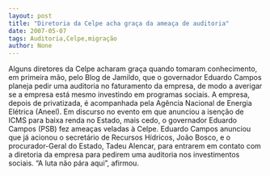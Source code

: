 ```yaml
---
layout: post
title: "Diretoria da Celpe acha graça da ameaça de auditoria"
date: 2007-05-07
tags: Auditoria,Celpe,migração
author: None
---
```

Alguns diretores da Celpe acharam graça quando tomaram conhecimento, em primeira mão, pelo Blog de Jamildo, que o governador Eduardo Campos planeja pedir uma auditoria no faturamento da empresa, de modo a averigar se a empresa está mesmo investindo em programas sociais.
A empresa, depois de privatizada, é acompanhada pela Agência Nacional de Energia Elétrica (Aneel).
Em discurso no evento em que anunciou a isenção de ICMS para baixa renda no Estado, mais cedo, o governador Eduardo Campos (PSB) fez ameaças veladas à Celpe.
Eduardo Campos anunciou que já acionou o secretário de Recursos Hídricos, João Bosco, e o procurador-Geral do Estado, Tadeu Alencar, para entrarem em contato com a diretoria da empresa para pedirem uma auditoria nos investimentos sociais.
“A luta não pára aqui”, afirmou. 